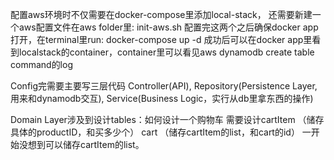 配置aws环境时不仅需要在docker-compose里添加local-stack，
还需要新建一个aws配置文件在aws folder里: init-aws.sh
配置完这两个之后确保docker app打开，在terminal里run: docker-compose up -d
成功后可以在docker app里看到localstack的container，container里可以看见aws dynamodb create table command的log


Config完需要主要写三层代码
Controller(API), 
Repository(Persistence Layer, 用来和dynamodb交互),
Service(Business Logic，实行从db里拿东西的操作)

Domain Layer涉及到设计tables：如何设计一个购物车
需要设计cartItem （储存具体的productID，和买多少个）
cart （储存cartItem的list，和cart的id）
一开始没想到可以储存cartItem的list。

```